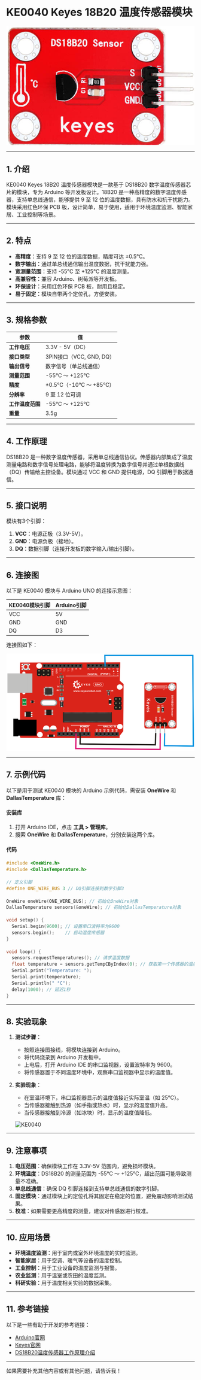 # **KE0040 Keyes 18B20 温度传感器模块**

![image-20250312160001784](media/image-20250312160001784.png)

---

## **1. 介绍**

KE0040 Keyes 18B20 温度传感器模块是一款基于 DS18B20 数字温度传感器芯片的模块，专为 Arduino 等开发板设计。18B20 是一种高精度的数字温度传感器，支持单总线通信，能够提供 9 至 12 位的温度数据，具有防水和抗干扰能力。模块采用红色环保 PCB 板，设计简单，易于使用，适用于环境温度监测、智能家居、工业控制等场景。

---

## **2. 特点**

- **高精度**：支持 9 至 12 位的温度数据，精度可达 ±0.5℃。
- **数字输出**：通过单总线通信输出温度数据，抗干扰能力强。
- **宽测量范围**：支持 -55℃ 至 +125℃ 的温度测量。
- **高兼容性**：兼容 Arduino、树莓派等开发板。
- **环保设计**：采用红色环保 PCB 板，耐用且稳定。
- **易于固定**：模块自带两个定位孔，方便安装。

---

## **3. 规格参数**

| 参数            | 值                     |
|-----------------|------------------------|
| **工作电压**    | 3.3V - 5V（DC）        |
| **接口类型**    | 3PIN接口（VCC, GND, DQ） |
| **输出信号**    | 数字信号（单总线通信） |
| **测量范围**    | -55℃ ～ +125℃         |
| **精度**        | ±0.5℃（-10℃ ～ +85℃） |
| **分辨率**      | 9 至 12 位可调         |
| **工作温度范围**| -55℃ ～ +125℃         |
| **重量**        | 3.5g                   |

---

## **4. 工作原理**

DS18B20 是一种数字温度传感器，采用单总线通信协议。传感器内部集成了温度测量电路和数字信号处理电路，能够将温度转换为数字信号并通过单根数据线（DQ）传输给主控设备。模块通过 VCC 和 GND 提供电源，DQ 引脚用于数据通信。

---

## **5. 接口说明**

模块有3个引脚：
1. **VCC**：电源正极（3.3V-5V）。
2. **GND**：电源负极（接地）。
3. **DQ**：数据引脚（连接开发板的数字输入/输出引脚）。

---

## **6. 连接图**

以下是 KE0040 模块与 Arduino UNO 的连接示意图：

| KE0040模块引脚 | Arduino引脚 |
| -------------- | ----------- |
| VCC            | 5V          |
| GND            | GND         |
| DQ             | D3          |

连接图如下：

![image-20250312160021608](media/image-20250312160021608.png)

---

## **7. 示例代码**

以下是用于测试 KE0040 模块的 Arduino 示例代码，需安装 **OneWire** 和 **DallasTemperature** 库：

#### **安装库**
1. 打开 Arduino IDE，点击 **工具 > 管理库**。
2. 搜索 **OneWire** 和 **DallasTemperature**，分别安装这两个库。

#### **代码**
```cpp
#include <OneWire.h>
#include <DallasTemperature.h>

// 定义引脚
#define ONE_WIRE_BUS 3 // DQ引脚连接到数字引脚3

OneWire oneWire(ONE_WIRE_BUS); // 初始化OneWire对象
DallasTemperature sensors(&oneWire); // 初始化DallasTemperature对象

void setup() {
  Serial.begin(9600); // 设置串口波特率为9600
  sensors.begin();    // 启动温度传感器
}

void loop() {
  sensors.requestTemperatures(); // 请求温度数据
  float temperature = sensors.getTempCByIndex(0); // 获取第一个传感器的温度
  Serial.print("Temperature: ");
  Serial.print(temperature);
  Serial.println(" °C");
  delay(1000); // 延迟1秒
}
```

---

## **8. 实验现象**

1. **测试步骤**：
   - 按照连接图接线，将模块连接到 Arduino。
   - 将代码烧录到 Arduino 开发板中。
   - 上电后，打开 Arduino IDE 的串口监视器，设置波特率为 9600。
   - 将传感器置于不同温度环境中，观察串口监视器中显示的温度值。

2. **实验现象**：
   
   - 在室温环境下，串口监视器显示的温度值接近实际室温（如 25℃）。
   - 当传感器接触到热源（如手指或热水）时，显示的温度值升高。
   - 当传感器接触到冷源（如冰块）时，显示的温度值降低。
   
   ![KE0040](media/KE0040.gif)

---

## **9. 注意事项**

1. **电压范围**：确保模块工作在 3.3V-5V 范围内，避免损坏模块。
2. **环境温度**：DS18B20 的测量范围为 -55℃ ～ +125℃，超出范围可能导致测量不准确。
3. **单总线通信**：确保 DQ 引脚连接到支持单总线通信的数字引脚。
4. **固定模块**：通过模块上的定位孔将其固定在稳定的位置，避免震动影响测试结果。
5. **校准**：如果需要更高精度的测量，建议对传感器进行校准。

---

## **10. 应用场景**

- **环境温度监测**：用于室内或室外环境温度的实时监测。
- **智能家居**：用于空调、暖气等设备的温度控制。
- **工业控制**：用于工业设备的温度监测与报警。
- **农业监测**：用于温室或农田的温度监测。
- **科研实验**：用于温度相关实验的数据采集。

---

## **11. 参考链接**

以下是一些有助于开发的参考链接：
- [Arduino官网](https://www.arduino.cc/)
- [Keyes官网](http://www.keyes-robot.com/)
- [DS18B20温度传感器工作原理介绍](https://en.wikipedia.org/wiki/DS18B20)

---

如果需要补充其他内容或有其他问题，请告诉我！
